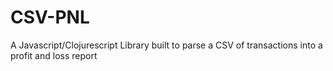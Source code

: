 # CSV-PNL
A Javascript/Clojurescript Library built to parse a CSV of transactions into a profit and loss report
